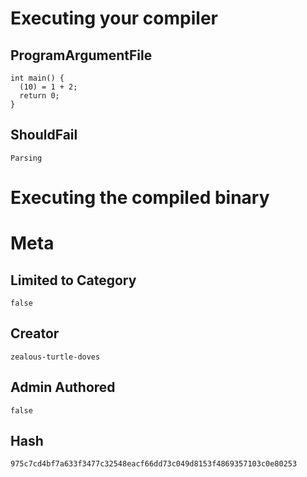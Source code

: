 # Executing your compiler

## ProgramArgumentFile

```
int main() {
  (10) = 1 + 2;
  return 0;
}
```

## ShouldFail

```
Parsing
```

# Executing the compiled binary

# Meta

## Limited to Category

```
false
```

## Creator

```
zealous-turtle-doves
```

## Admin Authored

```
false
```

## Hash

```
975c7cd4bf7a633f3477c32548eacf66dd73c049d8153f4869357103c0e80253
```
